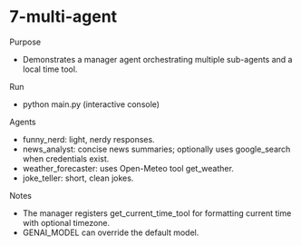 # 7-multi-agent

Purpose
- Demonstrates a manager agent orchestrating multiple sub-agents and a local time tool.

Run
- python main.py (interactive console)

Agents
- funny_nerd: light, nerdy responses.
- news_analyst: concise news summaries; optionally uses google_search when credentials exist.
- weather_forecaster: uses Open-Meteo tool get_weather.
- joke_teller: short, clean jokes.

Notes
- The manager registers get_current_time_tool for formatting current time with optional timezone.
- GENAI_MODEL can override the default model.
